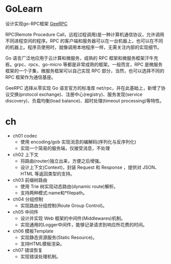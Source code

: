 # GoLearn

设计实现go-RPC框架 [GeeRPC](https://geektutu.com/post/geerpc.html)

RPC(Remote Procedure Call，远程过程调用)是一种计算机通信协议，允许调用不同进程空间的程序。RPC 的客户端和服务器可以在一台机器上，也可以在不同的机器上。程序员使用时，就像调用本地程序一样，无需关注内部的实现细节。

Go 语言广泛地应用于云计算和微服务，成熟的 RPC 框架和微服务框架汗牛充栋。grpc、rpcx、go-micro 等都是非常成熟的框架。一般而言，RPC 是微服务框架的一个子集，微服务框架可以自己实现 RPC 部分，当然，也可以选择不同的 RPC 框架作为通信基座。

GeeRPC 选择从零实现 Go 语言官方的标准库 net/rpc，并在此基础上，新增了协议交换(protocol exchange)、注册中心(registry)、服务发现(service discovery)、负载均衡(load balance)、超时处理(timeout processing)等特性。
# ch

- ch01 codec
  - 使用 encoding/gob 实现消息的编解码(序列化与反序列化)
  - 实现一个简易的服务端，仅接受消息，不处理
- ch02 上下文
    - 将路由(router)独立出来，方便之后增强。
    - 设计上下文(Context)，封装 Request 和 Response ，提供对 JSON、HTML 等返回类型的支持。
- ch03 前缀树路由
    - 使用 Trie 树实现动态路由(dynamic route)解析。
    - 支持两种模式:name和*filepath。
- ch04 分组控制
    -  实现路由分组控制(Route Group Control)。
- ch05 中间件
    - 设计并实现 Web 框架的中间件(Middlewares)机制。
    - 实现通用的Logger中间件，能够记录请求到响应所花费的时间。
- ch06 模板Template
    - 实现静态资源服务(Static Resource)。
    - 支持HTML模板渲染。  
- ch07 错误恢复
    - 实现错误处理机制。